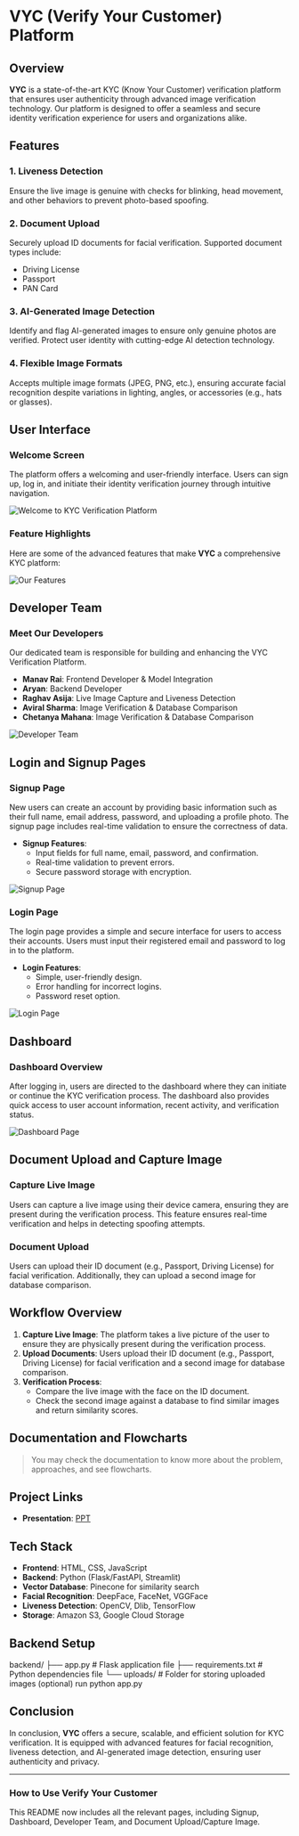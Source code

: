 # VYC (Verify Your Customer) Platform

## Overview

**VYC** is a state-of-the-art KYC (Know Your Customer) verification platform that ensures user authenticity through advanced image verification technology. Our platform is designed to offer a seamless and secure identity verification experience for users and organizations alike.

## Features

### 1. **Liveness Detection**
   Ensure the live image is genuine with checks for blinking, head movement, and other behaviors to prevent photo-based spoofing.

### 2. **Document Upload**
   Securely upload ID documents for facial verification. Supported document types include:
   - Driving License
   - Passport
   - PAN Card

### 3. **AI-Generated Image Detection**
   Identify and flag AI-generated images to ensure only genuine photos are verified. Protect user identity with cutting-edge AI detection technology.

### 4. **Flexible Image Formats**
   Accepts multiple image formats (JPEG, PNG, etc.), ensuring accurate facial recognition despite variations in lighting, angles, or accessories (e.g., hats or glasses).

## User Interface

### Welcome Screen
The platform offers a welcoming and user-friendly interface. Users can sign up, log in, and initiate their identity verification journey through intuitive navigation.

![Welcome to KYC Verification Platform](https://github.com/coderiders22/Data-Mavericks/blob/e65495a5a8957769406cf5b265e466e4c52056a4/home.png)

### Feature Highlights
Here are some of the advanced features that make **VYC** a comprehensive KYC platform:

![Our Features](https://github.com/coderiders22/Data-Mavericks/blob/c78c02e125f0bc3f505d95b2939adb7ed0a5427f/features.png)

## Developer Team

### Meet Our Developers
Our dedicated team is responsible for building and enhancing the VYC Verification Platform.

- **Manav Rai**: Frontend Developer & Model Integration
- **Aryan**: Backend Developer
- **Raghav Asija**: Live Image Capture and Liveness Detection
- **Aviral Sharma**: Image Verification & Database Comparison
- **Chetanya Mahana**: Image Verification & Database Comparison

![Developer Team](https://github.com/coderiders22/Data-Mavericks/blob/0fd9dacb8fd2a878aa3c192e251e63b45ea6ed66/developer.png)

## Login and Signup Pages

### **Signup Page**
New users can create an account by providing basic information such as their full name, email address, password, and uploading a profile photo. The signup page includes real-time validation to ensure the correctness of data.

- **Signup Features**:
  - Input fields for full name, email, password, and confirmation.
  - Real-time validation to prevent errors.
  - Secure password storage with encryption.

![Signup Page](https://github.com/coderiders22/Data-Mavericks/blob/0fd9dacb8fd2a878aa3c192e251e63b45ea6ed66/signup.png)

### **Login Page**
The login page provides a simple and secure interface for users to access their accounts. Users must input their registered email and password to log in to the platform.

- **Login Features**:
  - Simple, user-friendly design.
  - Error handling for incorrect logins.
  - Password reset option.

![Login Page](https://github.com/coderiders22/Data-Mavericks/blob/0fd9dacb8fd2a878aa3c192e251e63b45ea6ed66/login.png)

## Dashboard

### **Dashboard Overview**
After logging in, users are directed to the dashboard where they can initiate or continue the KYC verification process. The dashboard also provides quick access to user account information, recent activity, and verification status.

![Dashboard Page](https://github.com/coderiders22/Data-Mavericks/blob/0fd9dacb8fd2a878aa3c192e251e63b45ea6ed66/dashboard.png)

## Document Upload and Capture Image

### **Capture Live Image**
Users can capture a live image using their device camera, ensuring they are present during the verification process. This feature ensures real-time verification and helps in detecting spoofing attempts.

### **Document Upload**
Users can upload their ID document (e.g., Passport, Driving License) for facial verification. Additionally, they can upload a second image for database comparison.



## Workflow Overview

1. **Capture Live Image**: The platform takes a live picture of the user to ensure they are physically present during the verification process.
2. **Upload Documents**: Users upload their ID document (e.g., Passport, Driving License) for facial verification and a second image for database comparison.
3. **Verification Process**:
   - Compare the live image with the face on the ID document.
   - Check the second image against a database to find similar images and return similarity scores.

## Documentation and Flowcharts
> You may check the documentation to know more about the problem, approaches, and see flowcharts.

## Project Links

- **Presentation**: [PPT](https://www.canva.com/design/DAGSGaAgzSs/0s_d8Uuawz2QKxEsNWhjVQ/edit?utm_content=DAGSGaAgzSs&utm_campaign=designshare&utm_medium=link2&utm_source=sharebutton)


## Tech Stack

- **Frontend**: HTML, CSS, JavaScript
- **Backend**: Python (Flask/FastAPI, Streamlit)
- **Vector Database**: Pinecone for similarity search
- **Facial Recognition**: DeepFace, FaceNet, VGGFace
- **Liveness Detection**: OpenCV, Dlib, TensorFlow
- **Storage**: Amazon S3, Google Cloud Storage

## Backend Setup
backend/
├── app.py               # Flask application file
├── requirements.txt     # Python dependencies file
└── uploads/             # Folder for storing uploaded images (optional)
run python app.py


## Conclusion
In conclusion, **VYC** offers a secure, scalable, and efficient solution for KYC verification. It is equipped with advanced features for facial recognition, liveness detection, and AI-generated image detection, ensuring user authenticity and privacy.

---

### How to Use Verify Your Customer



This README now includes all the relevant pages, including Signup, Dashboard, Developer Team, and Document Upload/Capture Image.
